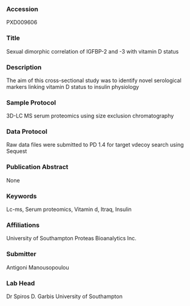 ### Accession
PXD009606

### Title
Sexual dimorphic correlation of IGFBP-2 and -3 with vitamin D status

### Description
The aim of this cross-sectional study was to identify novel serological markers linking vitamin D status to insulin physiology

### Sample Protocol
3D-LC MS serum proteomics using size exclusion chromatography

### Data Protocol
Raw data files were submitted to PD 1.4 for target vdecoy search using Sequest

### Publication Abstract
None

### Keywords
Lc-ms, Serum proteomics, Vitamin d, Itraq, Insulin

### Affiliations
University of Southampton
Proteas Bioanalytics Inc.

### Submitter
Antigoni Manousopoulou

### Lab Head
Dr Spiros D. Garbis
University of Southampton


